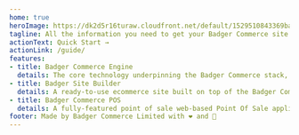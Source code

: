 ```yaml
---
home: true
heroImage: https://dk2d5r16turaw.cloudfront.net/default/1529510843369badger_sq_50.png
tagline: All the information you need to get your Badger Commerce site up and running, whether you are looking to make your first sale, or your millionth sale.
actionText: Quick Start →
actionLink: /guide/
features:
- title: Badger Commerce Engine
  details: The core technology underpinning the Badger Commerce stack, the Commerce Engine provides a flexible and extensible commerce engine as a microservice.
- title: Badger Site Builder
  details: A ready-to-use ecommerce site built on top of the Badger Commerce Engine, providing CMS, Page Design and Building, along with a flexible extension framework to implement custom UI components.
- title: Badger Commerce POS
  details: A fully-featured point of sale web-based Point Of Sale application, built using the Badger Commerce Engine
footer: Made by Badger Commerce Limited with ❤️ and 🍺
---
```

